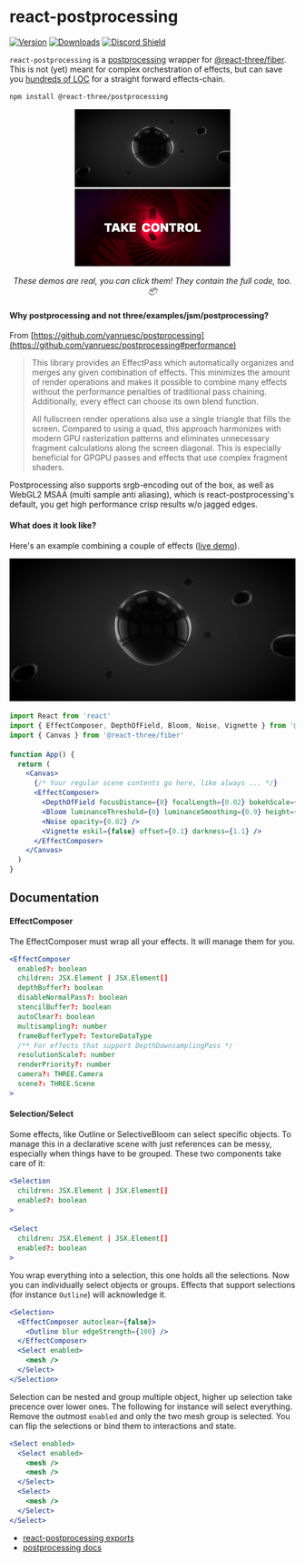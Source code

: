 # react-postprocessing

[![Version](https://img.shields.io/npm/v/@react-three/postprocessing?style=flat&colorA=000000&colorB=000000)](https://www.npmjs.com/package/@react-three/postprocessing)
[![Downloads](https://img.shields.io/npm/dt/@react-three/postprocessing.svg?style=flat&colorA=000000&colorB=000000)](https://www.npmjs.com/package/@react-three/postprocessing)
[![Discord Shield](https://img.shields.io/discord/740090768164651008?style=flat&colorA=000000&colorB=000000&label=discord&logo=discord&logoColor=ffffff)](https://discord.gg/ZZjjNvJ)

`react-postprocessing` is a [postprocessing](https://github.com/vanruesc/postprocessing) wrapper for [@react-three/fiber](https://github.com/pmndrs/@react-three/fiber). This is not (yet) meant for complex orchestration of effects, but can save you [hundreds of LOC](https://twitter.com/0xca0a/status/1289501594698960897) for a straight forward effects-chain.

```bash
npm install @react-three/postprocessing
```

<p align="center">
  <a href="https://pqrpl.csb.app" target="_blank"><img width="274" src="bubbles.jpg" alt="Bubbles" /></a>
  <a href="https://5jgjz.csb.app" target="_blank"><img width="274" src="control.jpg" alt="Take Control" /></a>
</p>
<p align="middle">
  <i>These demos are real, you can click them! They contain the full code, too. 📦</i>
</p>

#### Why postprocessing and not three/examples/jsm/postprocessing?

From [https://github.com/vanruesc/postprocessing](https://github.com/vanruesc/postprocessing#performance)

> This library provides an EffectPass which automatically organizes and merges any given combination of effects. This minimizes the amount of render operations and makes it possible to combine many effects without the performance penalties of traditional pass chaining. Additionally, every effect can choose its own blend function.
>
> All fullscreen render operations also use a single triangle that fills the screen. Compared to using a quad, this approach harmonizes with modern GPU rasterization patterns and eliminates unnecessary fragment calculations along the screen diagonal. This is especially beneficial for GPGPU passes and effects that use complex fragment shaders.

Postprocessing also supports srgb-encoding out of the box, as well as WebGL2 MSAA (multi sample anti aliasing), which is react-postprocessing's default, you get high performance crisp results w/o jagged edges.

#### What does it look like?

Here's an example combining a couple of effects ([live demo](https://codesandbox.io/s/react-postprocessing-dof-blob-pqrpl?)).

<a href="https://codesandbox.io/s/react-postprocessing-dof-blob-pqrpl?" target="_blank" rel="noopener">
<img src="bubbles.jpg" alt="Bubbles Demo" />
</a>

```jsx
import React from 'react'
import { EffectComposer, DepthOfField, Bloom, Noise, Vignette } from '@react-three/postprocessing'
import { Canvas } from '@react-three/fiber'

function App() {
  return (
    <Canvas>
      {/* Your regular scene contents go here, like always ... */}
      <EffectComposer>
        <DepthOfField focusDistance={0} focalLength={0.02} bokehScale={2} height={480} />
        <Bloom luminanceThreshold={0} luminanceSmoothing={0.9} height={300} />
        <Noise opacity={0.02} />
        <Vignette eskil={false} offset={0.1} darkness={1.1} />
      </EffectComposer>
    </Canvas>
  )
}
```

## Documentation

#### EffectComposer

The EffectComposer must wrap all your effects. It will manage them for you.

```jsx
<EffectComposer
  enabled?: boolean
  children: JSX.Element | JSX.Element[]
  depthBuffer?: boolean
  disableNormalPass?: boolean
  stencilBuffer?: boolean
  autoClear?: boolean
  multisampling?: number
  frameBufferType?: TextureDataType
  /** For effects that support DepthDownsamplingPass */
  resolutionScale?: number
  renderPriority?: number
  camera?: THREE.Camera
  scene?: THREE.Scene
>
```

#### Selection/Select

Some effects, like Outline or SelectiveBloom can select specific objects. To manage this in a declarative scene with just references can be messy, especially when things have to be grouped. These two components take care of it:

```jsx
<Selection
  children: JSX.Element | JSX.Element[]
  enabled?: boolean
>

<Select
  children: JSX.Element | JSX.Element[]
  enabled?: boolean
>
```

You wrap everything into a selection, this one holds all the selections. Now you can individually select objects or groups. Effects that support selections (for instance `Outline`) will acknowledge it.

```jsx
<Selection>
  <EffectComposer autoclear={false}>
    <Outline blur edgeStrength={100} />
  </EffectComposer>
  <Select enabled>
    <mesh />
  </Select>
</Selection>
```

Selection can be nested and group multiple object, higher up selection take precence over lower ones. The following for instance will select everything. Remove the outmost `enabled` and only the two mesh group is selected. You can flip the selections or bind them to interactions and state.

```jsx
<Select enabled>
  <Select enabled>
    <mesh />
    <mesh />
  </Select>
  <Select>
    <mesh />
  </Select>
</Select>
```

- [react-postprocessing exports](https://github.com/pmndrs/react-postprocessing/blob/master/api.md)
- [postprocessing docs](https://pmndrs.github.io/postprocessing/public/docs/)
